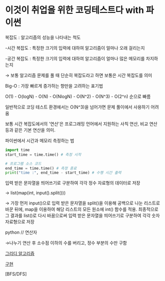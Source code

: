# 이것이 취업을 위한 코딩테스트다 with 파이썬

복잡도 : 알고리즘의 성능을 나타내는 척도 

-시간 복잡도 : 특정한 크기의 입력에 대하여 알고리즘이 얼마나 오래 걸리는지

-공간 복잡도 : 특정한 크기의 입력에 대하여 알고리즘이 얼마나 많은 메모리를 차지하는지

→ 보통 알고리즘 문제를 풀 때 단순히 복잡도라고 하면 보통은 시간 복잡도를 의미

Big-O : 가장 빠르게 증가하는 항만을 고려하는 표기법

O(1) - O(logN) - O(N) - O(NlogN) - O(N^2) - O(N^3) - O(2^n) 순으로 빠름

일반적으로 코딩 테스트 환경에서는 O(N^3)을 넘어가면 문제 풀이에서 사용하기 어려움

보통 시간 복잡도에서의  '연산'은 프로그래밍 언어에서 지원하는 사칙 연산, 비교 연산 등과 같은 기본 연산을 의미.

파이썬에서 시간과 메모리  측정하는 법

```python
import time
start_time = time.time() # 측정 시작

# 프로그램 소스 코드
end_time = time.time() # 측정 종료
print("time :", end_time - start_time) # 수행 시간 출력

```

입력 받은 문자열을 띄어쓰기로 구분하여 각각 정수 자료형의 데이터로 저장

→ list(map(int, input().split()))

→ 가장 먼저 input()으로 입력 받은 문자열을 split()을 이용해 공백으로 나눈 리스트로 바꾼 뒤에, map을 이용하여 해당 리스트의 모든 원소에 int() 함수를 적용. 최종적으로 그 결과를 list()로 다시 바꿈으로써 입력 받은 문자열을 띄어쓰기로 구분하여 각각 숫자 자료형으로 저장

python // 연산자

→나누기 연산 후 소수점 이하의 수를 버리고, 정수 부분의 수만 구함

[그리디 알고리즘](/greedy/README.md)


[구현](/implementation/README.md)

[BFS/DFS]
